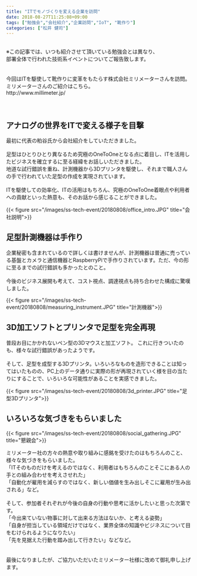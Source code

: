 ```yaml
---
title: "ITでモノづくりを変える企業を訪問"
date: 2018-08-27T11:25:08+09:00
tags: ["勉強会","会社紹介","企業訪問","IoT", "靴作り"]
categories: ["松井 健司"]
---
```


<br>
※この記事では、いつも紹介させて頂いている勉強会とは異なり、<br>
部署全体で行われた技術系イベントについてご報告致します。<br>
<br>
<br>
今回はITを駆使して靴作りに変革をもたらす株式会社ミリメーターさんを訪問。<br>
ミリメーターさんのご紹介はこちら。<br>
http://www.millimeter.jp/<br>
<br>
<br>

## アナログの世界をITで変える様子を目撃

最初に代表の粕谷氏から会社紹介をしていただきました。<br><br>
足型はひとりひとり異なるため究極のOneToOneとなる点に着目し、ITを活用したビジネスを確立するに至る経緯をお話しいただきました。<br>
地道な試行錯誤を重ね、計測機器から3Dプリンタを駆使し、それまで職人さんの手で行われていた足型の作成を実現されています。<br>
<br>
ITを駆使しての効率化、ITの活用はもちろん、究極のOneToOne着眼点や利用者への貢献といった熱意も、そのお話から感じることができました。<br>

{{< figure src="/images/ss-tech-event/20180808/office_intro.JPG" title="会社説明">}}<br>

## 足型計測機器は手作り

企業秘密も含まれているので詳しくは書けませんが、計測機器は普通に売っている基盤とカメラと通信機器とRaspberryPiで手作りされています。ただ、今の形に至るまでの試行錯誤も多かったとのこと。<br>
<br>
今後のビジネス展開も考えて、コスト視点、調達視点も持ち合わせた構成に驚嘆しました。<br>

{{< figure src="/images/ss-tech-event/20180808/measuring_instrument.JPG" title="計測機器">}}<br>

## 3D加工ソフトとプリンタで足型を完全再現
普段お目にかかれないペン型の3Dマウスと加工ソフト。
これに行きついたのも、様々な試行錯誤があったようです。<br>
<br>
そして、足型を成型する3Dプリンタ。いろいろなものを造形できることは知ってはいたものの、PC上のデータ通りに実際の形が再現されていく様を目の当たりにすることで、いろいろな可能性があることを実感できました。<br>

{{< figure src="/images/ss-tech-event/20180808/3d_printer.JPG" title="足型3Dプリンタ">}}<br>

## いろいろな気づきをもらいました

{{< figure src="/images/ss-tech-event/20180808/social_gathering.JPG" title="懇親会">}}<br>

ミリメーター社の方々の熱意や取り組みに感銘を受けたのはもちろんのこと、様々な気づきをもらいました。<br>
「ITそのものだけを考えるのではなく、利用者はもちろんのことそこにある人の手との組み合わせを考えさせれた」<br>
「自動化が雇用を減らすのではなく、新しい価値を生み出しそこに雇用が生み出される」など。<br>
<br>
そして、参加者それぞれが今後の自身の行動や思考に活かしたいと思った次第です。<br>
「今出来ていない物事に対して出来る方法はないか、と考える姿勢」<br>
「自身が担当している領域だけではなく、業界全体の知識やビジネスについて目をむけられるようになりたい」<br>
「先を見据えた行動を踏み出して行きたい」などなど。<br>
<br>
<br>
最後になりましたが、ご協力いただいたミリメーター社様に改めて御礼申し上げます。
<br><br><br>
